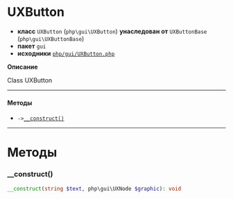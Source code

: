 # UXButton

- **класс** `UXButton` (`php\gui\UXButton`) **унаследован от** `UXButtonBase` (`php\gui\UXButtonBase`)
- **пакет** `gui`
- **исходники** [`php/gui/UXButton.php`](./src/main/resources/JPHP-INF/sdk/php/gui/UXButton.php)

**Описание**

Class UXButton

---

#### Методы

- `->`[`__construct()`](#method-__construct)

---
# Методы

<a name="method-__construct"></a>

### __construct()
```php
__construct(string $text, php\gui\UXNode $graphic): void
```